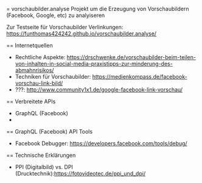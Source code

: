 = vorschaubilder.analyse
Projekt um die Erzeugung von Vorschaubildern (Facebook, Google, etc) zu analyiseren


Zur Testseite für Vorschaubilder Verlinkungen: https://funthomas424242.github.io/vorschaubilder.analyse/


== Internetquellen

* Rechtliche Aspekte: https://drschwenke.de/vorschaubilder-beim-teilen-von-inhalten-in-social-media-praxistipps-zur-minderung-des-abmahnrisikos/
* Techniken für Vorschaubilder: https://medienkompass.de/facebook-vorschau-link-bild/
* ???: http://www.community1x1.de/google-facebook-link-vorschau/

== Verbreitete APIs
* GraphQL (Facebook) 
* 

== GraphQL (Facebook) API Tools 

* Facebook Debugger: https://developers.facebook.com/tools/debug/ 



 == Technische Erklärungen
 * PPI (Digitalbild) vs. DPI (Drucktechnik):https://fotovideotec.de/ppi_und_dpi/
